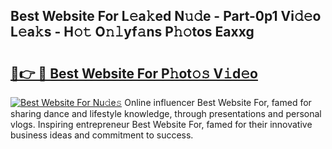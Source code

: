 ## Best Website For L𝚎a𝚔ed N𝚞𝚍e - Part-0p1 Vi𝚍𝚎o L𝚎a𝚔s - H𝚘𝚝 O𝚗𝚕yf𝚊ns P𝚑𝚘tos Eaxxg

# <h2><a href="http://kf3dip.oniu.top/?m=Best+Website+For">🔗👉 🔴 Best Website For P𝚑ot𝚘𝚜 V𝚒d𝚎o</a></h2>

[![Best Website For Nu𝚍e𝚜](https://i.imgur.com/0qMVB7G.gif)](http://kf3dip.oniu.top/?m=Best+Website+For)
Online influencer Best Website For, famed for sharing dance and lifestyle knowledge, through presentations and personal vlogs. Inspiring entrepreneur Best Website For, famed for their innovative business ideas and commitment to success.  
